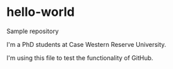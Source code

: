 # hello-world
Sample repository

I'm a PhD students at Case Western Reserve University.

I'm using this file to test the functionality of GitHub.
